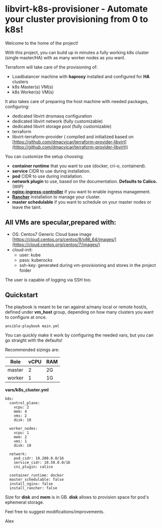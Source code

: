 
# libvirt-k8s-provisioner - Automate your cluster provisioning from 0 to k8s!
Welcome to the home of the project!

With this project, you can build up in minutes a fully working k8s cluster (single master/HA) with as many worker nodes as you want.

Terraform will take care of the provisioning of:
- Loadbalancer machine with **haproxy** installed and configured for **HA** clusters
- k8s Master(s) VM(s)
- k8s Worker(s) VM(s)

It also takes care of preparing the host machine with needed packages, configuring:

- dedicated libvirt dnsmasq configuration
- dedicated libvirt network (fully customizable)
- dedicated libvirt storage pool (fully customizable) 
- terraform 
- libvirt-terraform-provider ( compiled and initialized based on [https://github.com/dmacvicar/terraform-provider-libvirt](https://github.com/dmacvicar/terraform-provider-libvirt))

You can customize the setup choosing:

- **container runtime** that you want to use (docker, cri-o, containerd).
- **service** CIDR to use during installation. 
- **pod** CIDR to use during installation. 
- **network plugin** to use, based on the documentation. **Defaults to Calico.** (WIP)
- **[nginx-ingress-controller](https://kubernetes.github.io/ingress-nginx/)** if you want to enable ingress management.  
- **[Rancher](https://rancher.com/)** installation to manage your cluster. 
- **master schedulable** if you want to schedule on your master nodes or leave the taint.


## All VMs are specular,prepared with:

- OS: Centos7 Generic Cloud base image [https://cloud.centos.org/centos/8/x86_64/images/](https://cloud.centos.org/centos/7/images/)  
- cloud-init:   
  - user: kube
  - pass: kuberocks  
  - ssh-key: generated during vm-provisioning and stores in the project folder  

The user is capable of logging via SSH too.  

## Quickstart
The playbook is meant to be ran against a/many local or remote host/s, defined under **vm_host** group, depending on how many clusters you want to configure at once.  

    ansible-playbook main.yml

You can quickly make it work by configuring the needed vars, but you can go straight with the defaults!

Recommended sizings are:

| Role | vCPU | RAM |
|--|--|--|
| master | 2 | 2G | 
| worker | 1 | 1G | 

**vars/k8s_cluster.yml**

	k8s:
	  control_plane:
	    vcpu: 2
	    mem: 4
	    vms: 2
	    disk: 10

	  worker_nodes:
	    vcpu: 1
	    mem: 2
	    vms: 1
	    disk: 10

	  network:
	    pod_cidr: 10.200.0.0/16
	    service_cidr: 10.50.0.0/16
	    cni_plugin: calico

	  container_runtime: docker
	  master_schedulable: false
	  install_nginx: false
	  install_rancher: false

Size for **disk** and **mem** is in GB. **disk** allows to provision space for pod's ephemeral storage.

Feel free to suggest modifications/improvements.

Alex
